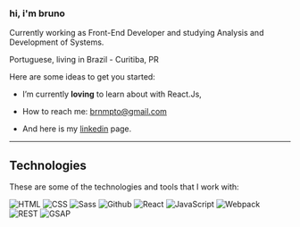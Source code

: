### hi, i'm bruno 


Currently working as Front-End Developer and studying Analysis and Development of Systems.


Portuguese, living in Brazil - Curitiba, PR

Here are some ideas to get you started:

- I’m currently **loving** to learn about with React.Js, 
<!-- - I’m currently learning more about Next.js, Typescript, php, React Native, Node JS (...) -->

- How to reach me: brnmpto@gmail.com
<!-- - Some smaller projects: [codepen](https://codepen.io/brnmpto) -->
- And here is my [linkedin](https://www.linkedin.com/in/bruunomiguel/) page. 

---	

## Technologies

These are some of the technologies and tools that I work with:

![HTML](https://img.shields.io/badge/HTML-5-lightgrey)
![CSS](https://img.shields.io/badge/CSS-3-lightgrey)
![Sass](https://img.shields.io/badge/CSS-Sass-lightgrey)
![Github](https://img.shields.io/badge/Git-Hub-lightgrey)
![React](https://img.shields.io/badge/JS-React-lightgrey)
![JavaScript](https://img.shields.io/badge/JS-Javascript-lightgrey)
![Webpack](https://img.shields.io/badge/-WebPack-lightgrey)
![REST](https://img.shields.io/badge/REST-API-lightgrey)
![GSAP](https://img.shields.io/badge/GSAP-lightgrey)





